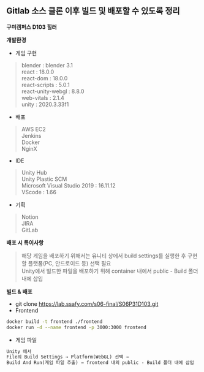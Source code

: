 ## Gitlab 소스 클론 이후 빌드 및 배포할 수 있도록 정리

**구미캠퍼스 D103 힐러**

**개발환경**

- 게임 구현

> blender : blender 3.1<br>react : 18.0.0<br>react-dom : 18.0.0<br>react-scripts : 5.0.1<br>react-unity-webgl : 8.8.0<br>web-vitals : 2.1.4<br>unity : 2020.3.33f1

- 배포

> AWS EC2<br>Jenkins<br>
> Docker<br>
> NginX<br>

- IDE

> Unity Hub<br>Unity Plastic SCM<br>Microsoft Visual Studio 2019 : 16.11.12<br>VScode : 1.66<br>

- 기획

> Notion<br>JIRA<br>
> GitLab

**배포 시 특이사항**

> 해당 게임을 배포하기 위해서는 유니티 상에서 build settings를 실행한 후 구현할 플랫폼(PC, 안드로이드 등) 선택 필요<br>Unity에서 빌드한 파일을 배포하기 위해 container 내에서 public - Build 폴더 내에 삽입

**빌드 & 배포**

- git clone https://lab.ssafy.com/s06-final/S06P31D103.git
- Frontend

```bash
docker build -t frontend ./frontend
docker run -d --name frontend -p 3000:3000 frontend
```

- 게임 파일

```tex
Unity 에서
File의 Build Settings → Platform(WebGL) 선택 →
Build And Run(게임 파일 추출) → frontend 내의 public - Build 폴더 내에 삽입
```


